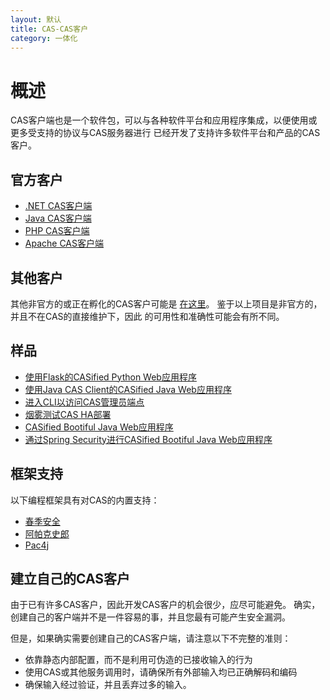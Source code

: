 ```yaml
---
layout: 默认
title: CAS-CAS客户
category: 一体化
---
```


# 概述

CAS客户端也是一个软件包，可以与各种软件平台和应用程序集成，以便使用或更多受支持的协议与CAS服务器进行 已经开发了支持许多软件平台和产品的CAS客户。


## 官方客户

* [.NET CAS客户端](https://github.com/apereo/dotnet-cas-client)
* [Java CAS客户端](https://github.com/apereo/java-cas-client)
* [PHP CAS客户端](https://github.com/Jasig/phpCAS)
* [Apache CAS客户端](https://github.com/Jasig/mod_auth_cas)


## 其他客户

其他非官方的或正在孵化的CAS客户可能是 [在这里](https://wiki.jasig.org/display/CASC)。 鉴于以上项目是非官方的，并且不在CAS的直接维护下，因此 的可用性和准确性可能会有所不同。

## 样品

- [使用Flask的CASified Python Web应用程序](https://github.com/cas-projects/cas-sample-python-webapp)
- [使用Java CAS Client的CASified Java Web应用程序](https://github.com/cas-projects/cas-sample-java-webapp)
- [进入CLI以访问CAS管理员端点](https://github.com/cas-projects/casctl)
- [烟雾测试CAS HA部署](https://github.com/cas-projects/duct)
- [CASified Bootiful Java Web应用程序](https://github.com/cas-projects/bootiful-cas-client)
- [通过Spring Security进行CASified Bootiful Java Web应用程序](https://github.com/cas-projects/springsecurity-bootiful-cas-client)

## 框架支持

以下编程框架具有对CAS的内置支持：

* [春季安全](http://static.springsource.org/spring-security/site/)
* [阿帕克史郎](http://shiro.apache.org/cas.html)
* [Pac4j](https://github.com/pac4j/pac4j)


## 建立自己的CAS客户

由于已有许多CAS客户，因此开发CAS客户的机会很少，应尽可能避免。 确实，创建自己的客户端并不是一件容易的事，并且您最有可能产生安全漏洞。

但是，如果确实需要创建自己的CAS客户端，请注意以下不完整的准则：

* 依靠静态内部配置，而不是利用可伪造的已接收输入的行为
* 使用CAS或其他服务调用时，请确保所有外部输入均已正确解码和编码
* 确保输入经过验证，并且丢弃过多的输入。

